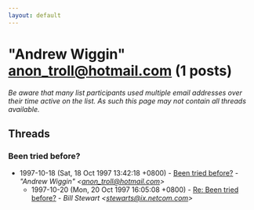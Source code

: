 ```yaml
---
layout: default
---
```


# "Andrew Wiggin" <anon_troll@hotmail.com> (1 posts)

_Be aware that many list participants used multiple email addresses over their time active on the list. As such this page may not contain all threads available._

## Threads

### Been tried before?
+ 1997-10-18 (Sat, 18 Oct 1997 13:42:18 +0800) - [Been tried before?](/archive/1997/10/132f68ce7643d485f600840ebb10afa96aeed96941176d7340e5ccda58866208) - _"Andrew Wiggin" \<anon_troll@hotmail.com\>_
  + 1997-10-20 (Mon, 20 Oct 1997 16:05:08 +0800) - [Re: Been tried before?](/archive/1997/10/fc06d6d43bcd790b99db9fc1f2d8bf59db442ceb42deab47d0056dc7d040c644) - _Bill Stewart \<stewarts@ix.netcom.com\>_

